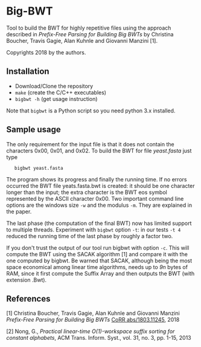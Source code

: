 # Big-BWT

Tool to build the BWT for highly repetitive files using the approach
described in *Prefix-Free Parsing for Building Big BWTs* by 
Christina Boucher, Travis Gagie, Alan Kuhnle and Giovanni Manzini [1].

Copyrights 2018 by the authors. 
 

## Installation

* Download/Clone the repository
* `make` (create the C/C++ executables) 
* `bigbwt -h` (get usage instruction)

Note that `bigbwt` is a Python script so you need python 3.x installed.
 

## Sample usage

The only requirement for the input file is that it does not contain the characters 0x00, 0x01, and 0x02. To build the BWT for file *yeast.fasta* just type

       bigbwt yeast.fasta

The program shows its progress and finally the running time. If no errors occurred the BWT file yeats.fasta.bwt is created: it should be one character longer than the input; the extra character is the BWT eos symbol represented by the ASCII character 0x00. Two important command line options are the windows size `-w` and the modulus `-m`. They are explained in the paper. 

The last phase (the computation of the final BWT) now has limited support to multiple threads. 
Experiment with `bigbwt` option `-t`: in our tests `-t 4` reduced the running time of the last phase by roughly a factor two.

If you don't trust the output of our tool run bigbwt with option `-c`. 
This will compute the  BWT using the SACAK algorithm [1] and compare it with the one computed by bigbwt. Be warned that SACAK, although being the most space economical among linear time algorithms, needs up to *9n* bytes of RAM, since it first compute the Suffix Array and then outputs the BWT (with extension .Bwt).


## References

\[1\]  Christina Boucher, Travis Gagie, Alan Kuhnle and Giovanni Manzini 
*Prefix-Free Parsing for Building Big BWTs* [CoRR abs/1803.11245](https://arxiv.org/abs/1803.11245), 2018

\[2\] Nong, G., 
*Practical linear-time O(1)-workspace suffix sorting for constant alphabets*, ACM Trans. Inform. Syst., vol. 31, no. 3, pp. 1-15, 2013


